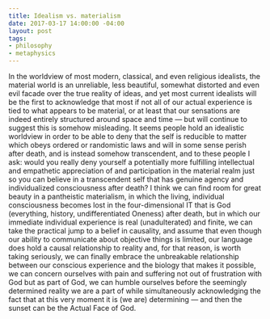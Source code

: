 ```yaml
---
title: Idealism vs. materialism
date: 2017-03-17 14:00:00 -04:00
layout: post
tags:
- philosophy
- metaphysics
---
```


In the worldview of most modern, classical, and even religious idealists, the material world is an unreliable, less beautiful, somewhat distorted and even evil facade over the true reality of ideas, and yet most current idealists will be the first to acknowledge that most if not all of our actual experience is tied to what appears to be material, or at least that our sensations are indeed entirely structured around space and time — but will continue to suggest this is somehow misleading. It seems people hold an idealistic worldview in order to be able to deny that the self is reducible to matter which obeys ordered or randomistic laws and will in some sense perish after death, and is instead somehow transcendent, and to these people I ask: would you really deny yourself a potentially more fulfilling intellectual and empathetic appreciation of and participation in the material realm just so you can believe in a transcendent self that has genuine agency and individualized consciousness after death? I think we can find room for great beauty in a pantheistic materialism, in which the living, individual consciousness becomes lost in the four-dimensional IT that is God (everything, history, undifferentiated Oneness) after death, but in which our immediate individual experience is real (unadulterated) and finite, we can take the practical jump to a belief in causality, and assume that even though our ability to communicate about objective things is limited, our language does hold a causal relationship to reality and, for that reason, is worth taking seriously, we can finally embrace the unbreakable relationship between our conscious experience and the biology that makes it possible, we can concern ourselves with pain and suffering not out of frustration with God but as part of God, we can humble ourselves before the seemingly determined reality we are a part of while simultaneously acknowledging the fact that at this very moment it is (we are) determining — and then the sunset can be the Actual Face of God.